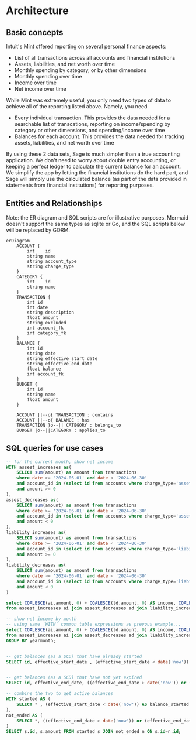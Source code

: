 # Architecture

## Basic concepts

Intuit's Mint offered reporting on several personal finance aspects:
* List of all transactions across all accounts and financial institutions
* Assets, liabilities, and net worth over time
* Monthly spending by category, or by other dimensions
* Monthly spending over time
* Income over time
* Net income over time

While Mint was extremely useful, you only need two types of data to achieve
all of the reporting listed above. Namely, you need
* Every individual transaction. This provides the data needed for a searchable list of transcations, reporting on income/spending by category or other dimensions, and spending/income over time
* Balances for each account. This provides the data needed for tracking assets, liabilities, and net worth over time

By using these 2 data sets, Sage is much simpler than a true accounting 
application. We don't need to worry about double entry accounting, or keeping
a perfect ledger to calculate the current balance for an account. We simplify
the app by letting the financial institutions do the hard part, and Sage
will simply use the calculated balance (as part of the data provided in
statements from financial institutions) for reporting purposes.

## Entities and Relationships

Note: the ER diagram and SQL scripts are for illustrative purposes. Mermaid
doesn't support the same types as sqlite or Go, and the SQL scripts below
will be replaced by GORM.

```mermaid
erDiagram
    ACCOUNT {
        int    id
        string name
        string account_type 
        string charge_type
    }
    CATEGORY {
        int    id
        string name
    }
    TRANSACTION {
        int id
        int date
        string description
        float amount
        string excluded
        int account_fk
        int category_fk
    }
    BALANCE {
        int id
        string date
        string effective_start_date
        string effective_end_date
        float balance
        int account_fk
    }
    BUDGET {
        int id
        string name
        float amount
    }

    ACCOUNT ||--o{ TRANSACTION : contains
    ACCOUNT ||--o{ BALANCE : has
    TRANSACTION }o--|| CATEGORY : belongs_to
    BUDGET |o--||CATEGORY : applies_to
```

## SQL queries for use cases

```sql
-- for the current month, show net income
WITH assest_increases as(
    SELECT sum(amount) as amount from transactions 
    where date >= '2024-06-01' and date < '2024-06-30'
    and account_id in (select id from accounts where charge_type='asset')
    and amount >= 0
),
assest_decreases as(
    SELECT sum(amount) as amount from transactions 
    where date >= '2024-06-01' and date < '2024-06-30'
    and account_id in (select id from accounts where charge_type='asset')
    and amount < 0
),
liability_increases as(
    SELECT sum(amount) as amount from transactions 
    where date >= '2024-06-01' and date < '2024-06-30'
    and account_id in (select id from accounts where charge_type='liability')
    and amount >= 0
),
liability_decreases as(
	SELECT sum(amount) as amount from transactions 
    where date >= '2024-06-01' and date < '2024-06-30'
    and account_id in (select id from accounts where charge_type='liability')
    and amount < 0
)

select COALESCE(ai.amount, 0) + COALESCE(ld.amount, 0) AS income, COALESCE(ad.amount, 0) + COALESCE(li.amount, 0) AS expenses
from assest_increases ai join assest_decreases ad join liability_increases li join liability_decreases ld;

-- show net income by month
-- using same `WITH` common table expressions as prevous example...
select COALESCE(ai.amount, 0) + COALESCE(ld.amount, 0) AS income, COALESCE(ad.amount, 0) + COALESCE(li.amount, 0) AS expenses, strftime('%Y-%m') as yearmonth
from assest_increases ai join assest_decreases ad join liability_increases li join liability_decreases ld
GROUP BY yearmonth;


-- get balances (as a SCD) that have already started
SELECT id, effective_start_date , (effective_start_date < date('now')) AS balance_started from balances WHERE balance_started=1;


-- get balances (as a SCD) that have not yet expired
SELECT id, effective_end_date, ((effective_end_date > date('now')) or (effective_end_date is null)) AS balance_not_ended from balances WHERE balance_not_ended=1;

-- combine the two to get active balances
WITH started AS (
    SELECT * , (effective_start_date < date('now')) AS balance_started from balances WHERE balance_started=1
),
not_ended AS (
    SELECT *, ((effective_end_date > date('now')) or (effective_end_date is null)) AS balance_not_ended from balances WHERE balance_not_ended=1   
)
SELECT s.id, s.amount FROM started s JOIN not_ended n ON s.id=n.id;

```

